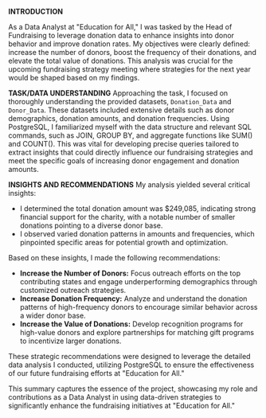 **INTRODUCTION**

As a Data Analyst at "Education for All," I was tasked by the Head of Fundraising to leverage donation data to enhance insights into donor behavior and improve donation rates. My objectives were clearly defined: increase the number of donors, boost the frequency of their donations, and elevate the total value of donations. This analysis was crucial for the upcoming fundraising strategy meeting where strategies for the next year would be shaped based on my findings.

**TASK/DATA UNDERSTANDING**
Approaching the task, I focused on thoroughly understanding the provided datasets, `Donation_Data` and `Donor_Data`. These datasets included extensive details such as donor demographics, donation amounts, and donation frequencies. Using PostgreSQL, I familiarized myself with the data structure and relevant SQL commands, such as JOIN, GROUP BY, and aggregate functions like SUM() and COUNT(). This was vital for developing precise queries tailored to extract insights that could directly influence our fundraising strategies and meet the specific goals of increasing donor engagement and donation amounts.

**INSIGHTS AND RECOMMENDATIONS**
My analysis yielded several critical insights:
- I determined the total donation amount was $249,085, indicating strong financial support for the charity, with a notable number of smaller donations pointing to a diverse donor base.
- I observed varied donation patterns in amounts and frequencies, which pinpointed specific areas for potential growth and optimization.

Based on these insights, I made the following recommendations:
- **Increase the Number of Donors:** Focus outreach efforts on the top contributing states and engage underperforming demographics through customized outreach strategies.
- **Increase Donation Frequency:** Analyze and understand the donation patterns of high-frequency donors to encourage similar behavior across a wider donor base.
- **Increase the Value of Donations:** Develop recognition programs for high-value donors and explore partnerships for matching gift programs to incentivize larger donations.

These strategic recommendations were designed to leverage the detailed data analysis I conducted, utilizing PostgreSQL to ensure the effectiveness of our future fundraising efforts at "Education for All."

This summary captures the essence of the project, showcasing my role and contributions as a Data Analyst in using data-driven strategies to significantly enhance the fundraising initiatives at "Education for All."
